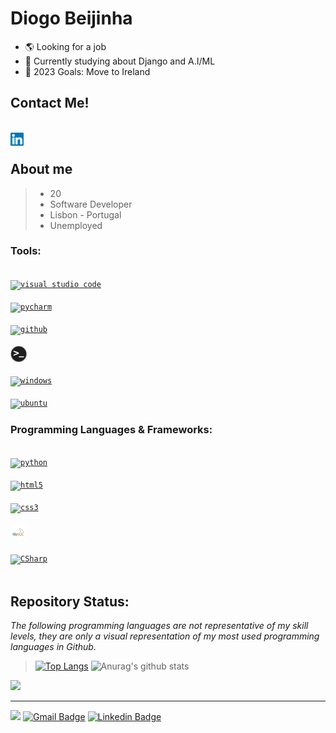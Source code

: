 # Diogo Beijinha
- 🌎 Looking for a job
- 🔐 Currently studying about Django and A.I/ML
- 🥅 2023 Goals: Move to Ireland

## Contact Me!  <br>
<br>
<a href="https://www.linkedin.com/in/diogobeijinha/">
  <img align="left" alt="Diogo Beijinha | Linkedin" width="21px" src="https://github.com/rycky5/rycky5/blob/main/assets/linkedin.svg" />
</a>
<br>

## About me

> * 20
> * Software Developer
> * Lisbon - Portugal
> * Unemployed


### Tools:

[<code>
<img alt="visual studio code" width="26px" src="https://img.icons8.com/fluent/240/000000/visual-studio-code-2019.png" />
</code>](https://code.visualstudio.com/)
[<code>
<img alt="pycharm" width="26px" src="https://img.icons8.com/color/240/000000/pycharm.png" />
</code>](https://www.jetbrains.com/pycharm/)
[<code>
<img alt="github" width="26px" src="https://img.icons8.com/ios-glyphs/240/000000/github.png">
</code>](https://github.com/)
[<code>
<img alt="terminal" width="26px" src="https://raw.githubusercontent.com/github/explore/80688e429a7d4ef2fca1e82350fe8e3517d3494d/topics/terminal/terminal.png">
</code>](https://docs.microsoft.com/en-us/windows/terminal/)
[<code>
<img alt="windows" width="26px" src="https://img.icons8.com/color/240/000000/windows-10.png">
</code>](https://www.microsoft.com/en-us/windows)
[<code>
<img alt="ubuntu" width="26px" src="https://img.icons8.com/color/96/000000/ubuntu--v1.png">
</code>](https://ubuntu.com/)

  
### Programming Languages & Frameworks:
[<code>
<img alt="python" width="26px" src="https://img.icons8.com/color/240/000000/python.png">
</code>](https://www.python.org/)
[<code>
<img alt="html5" width="26px" src="https://img.icons8.com/color/240/000000/html-5.png">
</code>](https://developer.mozilla.org/en-US/docs/Web/HTML)
[<code>
<img alt="css3" width="26px" src="https://img.icons8.com/color/240/000000/css3.png">
</code>](https://developer.mozilla.org/en-US/docs/Web/CSS)
[<code>
<img alt="MySQL" width="26px" src="https://raw.githubusercontent.com/github/explore/80688e429a7d4ef2fca1e82350fe8e3517d3494d/topics/mysql/mysql.png">
</code>](https://dev.mysql.com/)
[<code>
<img alt="CSharp" width="26px" src="https://seeklogo.com/images/C/c-sharp-c-logo-02F17714BA-seeklogo.com.png">
</code>](https://learn.microsoft.com/en-us/dotnet/csharp/)
<br />



## Repository Status:
*The following programming languages are not representative of my skill levels, they are only a visual representation of my most used programming languages in Github.*

> [![Top Langs](https://github-readme-stats.vercel.app/api/top-langs/?username=diogo-beijinha&theme=omni)](https://github.com/anuraghazra/github-readme-stats) ![Anurag's github stats](https://github-readme-stats.vercel.app/api?username=diogo-beijinha&show_icons=true&theme=radical)

<img src="https://external-content.duckduckgo.com/iu/?u=http%3A%2F%2Fi1207.photobucket.com%2Falbums%2Fbb466%2FMikairuDaidouji%2Ftoothychibisis.gif&f=1&nofb=1&ipt=92d285dfa79a55496eb0e52b558f42b56d194fd7148ebccca865d93884a76f4b&ipo=images" height="80"/>

---
<img src="https://visitor-badge.laobi.icu/badge?page_id=diogo-beijinha.diogo-beijinha"/>   [![Gmail Badge](https://img.shields.io/badge/-diogobeijinha24@gmail.com-c14438?style=flat-square&logo=Gmail&logoColor=white&link=mailto:diogobeijinha24@gmail.com)](mailto:diogobeijinha24@gmail.com)   [![Linkedin Badge](https://img.shields.io/badge/-DiogoBeijinha-blue?style=flat-square&logo=Linkedin&logoColor=white&link=https://www.linkedin.com/in/diogobeijinha)](https://www.linkedin.com/in/diogobeijinha)
